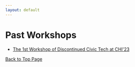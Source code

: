 ```yaml
---
layout: default
---
```



# Past Workshops

* <a href="/docs/history/2023/2023">The 1st Workshop of Discontinued Civic Tech at CHI'23</a>

<a href = "./" class="btn-to-top">Back to Top Page</a>
